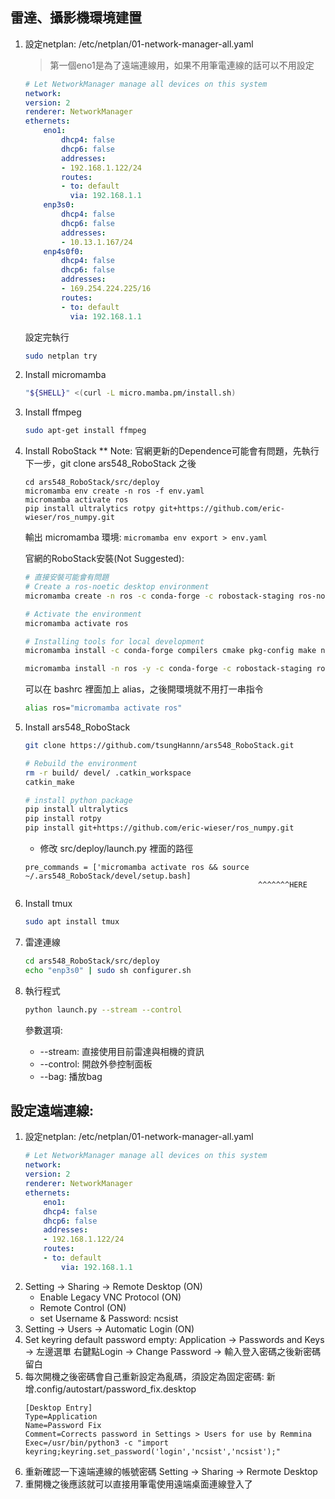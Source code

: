 ## 雷達、攝影機環境建置
1. 設定netplan: /etc/netplan/01-network-manager-all.yaml
   > 第一個eno1是為了遠端連線用，如果不用筆電連線的話可以不用設定
    ```yaml
    # Let NetworkManager manage all devices on this system
    network:
    version: 2
    renderer: NetworkManager
    ethernets:
        eno1:
            dhcp4: false
            dhcp6: false
            addresses:
            - 192.168.1.122/24
            routes:
            - to: default
              via: 192.168.1.1
        enp3s0:
            dhcp4: false
            dhcp6: false
            addresses:
            - 10.13.1.167/24
        enp4s0f0:
            dhcp4: false
            dhcp6: false
            addresses:
            - 169.254.224.225/16
            routes:
            - to: default
              via: 192.168.1.1
    ```
    設定完執行
    ```bash
    sudo netplan try
    ```
2. Install micromamba
    ```bash
    "${SHELL}" <(curl -L micro.mamba.pm/install.sh)
    ```
3. Install ffmpeg
    ```bash
    sudo apt-get install ffmpeg 
    ```
4. Install RoboStack
   ** Note: 官網更新的Dependence可能會有問題，先執行下一步，git clone ars548_RoboStack 之後 
    ```
    cd ars548_RoboStack/src/deploy
    micromamba env create -n ros -f env.yaml
    micromamba activate ros
    pip install ultralytics rotpy git+https://github.com/eric-wieser/ros_numpy.git
    ```

    輸出 micromamba 環境:
    `micromamba env export > env.yaml`


    官網的RoboStack安裝(Not Suggested):   
    ```bash
    # 直接安裝可能會有問題
    # Create a ros-noetic desktop environment
    micromamba create -n ros -c conda-forge -c robostack-staging ros-noetic-desktop

    # Activate the environment
    micromamba activate ros

    # Installing tools for local development
    micromamba install -c conda-forge compilers cmake pkg-config make ninja colcon-common-extensions catkin_tools rosdep

    micromamba install -n ros -y -c conda-forge -c robostack-staging ros-noetic-desktop ros-noetic-compressed-image-transport ros-noetic-can-msgs
    ```

    可以在 bashrc 裡面加上 alias，之後開環境就不用打一串指令
    ```bash
    alias ros="micromamba activate ros"
    ```
5. Install ars548_RoboStack
    ```bash
    git clone https://github.com/tsungHannn/ars548_RoboStack.git

    # Rebuild the environment
    rm -r build/ devel/ .catkin_workspace
    catkin_make

    # install python package
    pip install ultralytics
    pip install rotpy
    pip install git+https://github.com/eric-wieser/ros_numpy.git
    ```
    - 修改 src/deploy/launch.py 裡面的路徑
    ```
    pre_commands = ['micromamba activate ros && source ~/.ars548_RoboStack/devel/setup.bash]
                                                        ^^^^^^^HERE
    ```
6. Install tmux
   ```bash
   sudo apt install tmux
   ```
7. 雷達連線
    ```bash
    cd ars548_RoboStack/src/deploy
    echo "enp3s0" | sudo sh configurer.sh 
    ```
8. 執行程式
    ```bash
    python launch.py --stream --control
    ```
    參數選項:
    - --stream: 直接使用目前雷達與相機的資訊
    - --control: 開啟外參控制面板
    - --bag: 播放bag


## 設定遠端連線:
1. 設定netplan: /etc/netplan/01-network-manager-all.yaml
    ```yaml
    # Let NetworkManager manage all devices on this system
    network:
    version: 2
    renderer: NetworkManager
    ethernets:
        eno1:
        dhcp4: false
        dhcp6: false
        addresses:
        - 192.168.1.122/24
        routes:
        - to: default
            via: 192.168.1.1
    ```
2. Setting -> Sharing -> Remote Desktop (ON) 
    - Enable Legacy VNC Protocol (ON)
    - Remote Control (ON)
    - set Username & Password: ncsist
3. Setting -> Users -> Automatic Login (ON)
4. Set keyring default password empty: Application -> Passwords and Keys -> 左邊選單 右鍵點Login -> Change Password -> 輸入登入密碼之後新密碼留白
5. 每次開機之後密碼會自己重新設定為亂碼，須設定為固定密碼: 新增.config/autostart/password_fix.desktop
    ```
    [Desktop Entry]
    Type=Application
    Name=Password Fix  
    Comment=Corrects password in Settings > Users for use by Remmina
    Exec=/usr/bin/python3 -c "import keyring;keyring.set_password('login','ncsist','ncsist');"
    ```
6. 重新確認一下遠端連線的帳號密碼 Setting -> Sharing -> Rermote Desktop
7. 重開機之後應該就可以直接用筆電使用遠端桌面連線登入了


